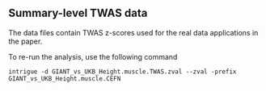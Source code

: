 ## Summary-level TWAS data 

The data files contain TWAS z-scores used for the real data applications in the paper. 

To re-run the analysis, use the following command 

```
intrigue -d GIANT_vs_UKB_Height.muscle.TWAS.zval --zval -prefix GIANT_vs_UKB_Height.muscle.CEFN
```

